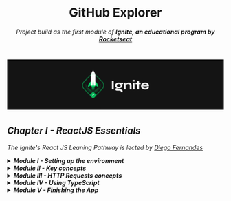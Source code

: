 <h1 align="center">
 GitHub Explorer
</h1>
<p align="center">
<em>Project build as the first module of <strong>Ignite, an educational program by <a href="rocketseat.com.br/" target="_blank">Rocketseat</strong></a><em>
<p>

<h1 align="center">
  <img alt="Ignite logo" title="Ignite" src="./public/ignite-header.png" width="" />
</h1>

## Chapter I - ReactJS Essentials

_The Ignite's React JS Leaning Pathway is lected by [Diego Fernandes](https://www.linkedin.com/in/diego-schell-fernandes/)_

<details>
     <summary>
        <strong>Module I - Setting up the environment</strong>
     </summary>
    <ol>
        <li>☑️ Introduction to the module</li>
        <li>☑️ Scaffolding the project</li>
        <li>☑️ Configuring Babel compiler</li>
        <li>☑️ Webpack config</li>
        <li>☑️ The ReactJS structure</li>
        <li>☑️ Serving static HTML files</li>
        <li>☑️ Webpack Dev Server</li>
        <li>☑️ Using source maps</li>
        <li>☑️ Development and production environment</li>
        <li>☑️ Importing CSS files</li>
        <li>☑️ Using SASS</li>
    </ol>
</details>
<details>
     <summary>
        <strong>Module II - Key concepts</strong>
    </summary>
    <ol>
        <li>☑️ First React component</li>
        <li>☑️ React properties</li>
        <li>☑️ Component state</li>
        <li>☑️ Immutability in React</li>
        <li>☑️ Webpack Fast Refresh</li>
    </ol>
</details>
<details>
     <summary>
        <strong>Module III - HTTP Requests concepts</strong>
    </summary>
    <ol>
        <li>☑️ Styling the <code>RepositoryList</code></li>
        <li>☑️ Using <code>useEffect</code></li>
        <li> Dinamically listing repositories</li>
    </ol>
</details>
<details>
     <summary>
        <strong>Module IV - Using TypeScript</strong>
    </summary>
    <ol>
        <li> TypeScript Fundamentals</li>
        <li> TypeScript in ReactJS</li>
        <li> Components with TypeScript</li>
    </ol>
</details>
<details>
     <summary>
        <strong>Module V - Finishing the App</strong>
    </summary>
    <ol>
        <li> Using React DevTools</li>
        <li> Chapter Completion</li>
    </ol>
</details>
